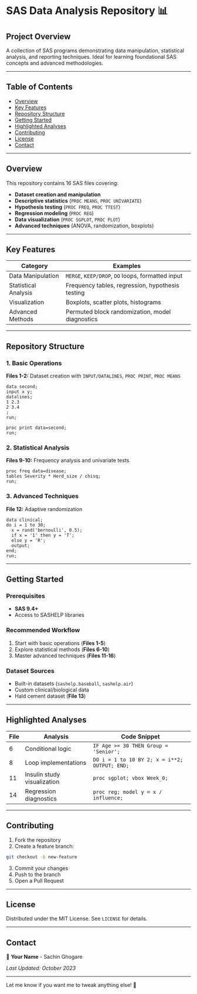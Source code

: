# SAS Data Analysis Repository 📊

## Project Overview

A collection of SAS programs demonstrating data manipulation, statistical analysis, and reporting techniques. Ideal for learning foundational SAS concepts and advanced methodologies.

---

## Table of Contents

- [Overview](#overview)
- [Key Features](#key-features)
- [Repository Structure](#repository-structure)
- [Getting Started](#getting-started)
- [Highlighted Analyses](#highlighted-analyses)
- [Contributing](#contributing)
- [License](#license)
- [Contact](#contact)

---

## Overview

This repository contains 16 SAS files covering:

- **Dataset creation and manipulation**
- **Descriptive statistics** (`PROC MEANS`, `PROC UNIVARIATE`)
- **Hypothesis testing** (`PROC FREQ`, `PROC TTEST`)
- **Regression modeling** (`PROC REG`)
- **Data visualization** (`PROC SGPLOT`, `PROC PLOT`)
- **Advanced techniques** (ANOVA, randomization, boxplots)

---

## Key Features

| **Category**              | **Examples**                                           |
|---------------------------|-------------------------------------------------------|
| Data Manipulation         | `MERGE`, `KEEP/DROP`, `DO` loops, formatted input      |
| Statistical Analysis      | Frequency tables, regression, hypothesis testing      |
| Visualization             | Boxplots, scatter plots, histograms                   |
| Advanced Methods          | Permuted block randomization, model diagnostics       |

---

## Repository Structure

### 1. Basic Operations

**Files 1-2:** Dataset creation with `INPUT/DATALINES`, `PROC PRINT`, `PROC MEANS`

```sas
data second;
input x y;
datalines;
1 2.3
2 3.4
;
run;

proc print data=second;
run;
```

### 2. Statistical Analysis

**Files 9-10:** Frequency analysis and univariate tests

```sas
proc freq data=disease;
tables Severity * Herd_size / chisq;
run;
```

### 3. Advanced Techniques

**File 12:** Adaptive randomization

```sas
data clinical;
do i = 1 to 30;
  x = rand('bernoulli', 0.5);
  if x = '1' then y = 'T';
  else y = 'R';
  output;
end;
run;
```

---

## Getting Started

### Prerequisites

- **SAS 9.4+**
- Access to SASHELP libraries

### Recommended Workflow

1. Start with basic operations (**Files 1-5**)
2. Explore statistical methods (**Files 6-10**)
3. Master advanced techniques (**Files 11-16**)

### Dataset Sources

- Built-in datasets (`sashelp.baseball`, `sashelp.air`)
- Custom clinical/biological data
- Hald cement dataset (**File 13**)

---

## Highlighted Analyses

| **File** | **Analysis**                         | **Code Snippet**                                |
|----------|--------------------------------------|------------------------------------------------|
| 6        | Conditional logic                   | `IF Age >= 30 THEN Group = 'Senior';`           |
| 8        | Loop implementations                | `DO i = 1 to 10 BY 2; x = i**2; OUTPUT; END;`   |
| 11       | Insulin study visualization         | `proc sgplot; vbox Week_0;`                     |
| 14       | Regression diagnostics              | `proc reg; model y = x / influence;`            |

---

## Contributing

1. Fork the repository
2. Create a feature branch:

```bash
git checkout -b new-feature
```

3. Commit your changes
4. Push to the branch
5. Open a Pull Request

---

## License

Distributed under the MIT License. See `LICENSE` for details.

---

## Contact

📧 **Your Name** - Sachin Ghogare 

_Last Updated: October 2023_

---

Let me know if you want me to tweak anything else! 🚀


